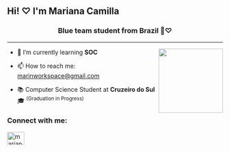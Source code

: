 ## Hi! ♡ I'm Mariana Camilla
<h3 align="center"> Blue team student from Brazil 🤖♡</h3>

<hr><img align="right" width="150" src="https://media.giphy.com/media/LmNwrBhejkK9EFP504/giphy.gif"/>

- 🌱 I’m currently learning **SOC** 

- 📫 How to reach me: marinworkspace@gmail.com
 
- 📚 Computer Science Student at **Cruzeiro do Sul** 🎓 <sup>(Graduation in Progress)</sup>

<h3 align="left">Connect with me:</h3>
<p align="left">
<a href="https://linkedin.com/in/marianacamilla" target="blank"><img align="center" src="https://raw.githubusercontent.com/rahuldkjain/github-profile-readme-generator/master/src/images/icons/Social/linked-in-alt.svg" alt="marianacamilla" height="30" width="40" /></a>
</p>


 
